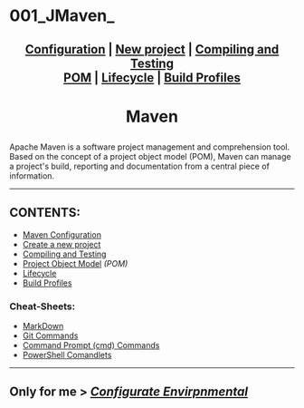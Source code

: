 # 001_JMaven_

## <p align=center>[Configuration][MavenCfg] | [New project][NewMvnPro] | [Compiling and Testing][ConmpTest]  <br/> [POM][MvnPOM] | [Lifecycle][LifeCycl] | [Build Profiles][BldProf] </p>

<!--
* [Configuration][MavenCfg]
* [New project][NewMvnPro]
* [Compiling and Testing][ConmpTest]
* [Project Object Model][MvnPOM] *(POM)*
* [Lifecycle][LifeCycl]
* [Build Profiles][BldProf]

-->

[MavenCfg]: res/read/Maven_Configuration.md
[NewMvnPro]: res/read/Maven_NewProject.md
[ConmpTest]: res/read/Maven_CompilationAndTesting.md
[MvnPOM]: res/read/Maven_POM.md
[LifeCycl]: res/read/Maven_Lifecycle.md
[BldProf]: res/read/Maven_BuildProfile.md

<!-- ---------------------------------- * Navigation * ---------------------------------- -->

# <p align=center><b>Maven</b></p>
Apache Maven is a software project management and comprehension tool. Based on the concept of a project object model (POM), Maven can manage a project's build, reporting and documentation from a central piece of information.

---

## CONTENTS:<!--Done!-->
* [Maven Configuration][MavenCfg]
* [Create a new project][NewMvnPro]
* [Compiling and Testing][ConmpTest]
* [Project Object Model][MvnPOM] *(POM)*
* [Lifecycle][LifeCycl]
* [Build Profiles][BldProf]


### Cheat-Sheets:
* [MarkDown][md]
* [Git Commands][gitComm]
* [Command Prompt (cmd) Commands][cmd]
* [PowerShell Comandlets][pwsh]

---

## **Only for me** > [*Configurate Envirpnmental*][ForMe]

<!--
* [MarkDown][md]
* [Git Commands][gitComm]
* [Command Prompt (cmd) Commands][cmd]
* [PowerShell Comandlets][pwsh]
-->

[md]: res/001_Git_and_GitHub_/res/001_Markdown_README_/read/MarkDown.md
[gitComm]: res/001_Git_and_GitHub_/res/002_Git_Commands_/read/Git_Commands.md
[cmd]: res/002_Windows_/res/32_Cmd_PROMPT_/read/CommandPrompt_commands.md
[pwsh]: res/002_Windows_/res/32_Cmdlet_POWERSHELL_/read/PowerShell.md
[ForMe]: res/read/OnlyForMe_Maven_Configuration.md
